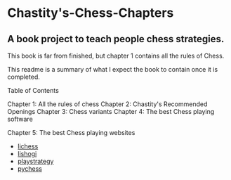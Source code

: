# Chastity's-Chess-Chapters

## A book project to teach people chess strategies.

This book is far from finished, but chapter 1 contains all the rules of Chess.

This readme is a summary of what I expect the book to contain once it is completed.

Table of Contents

Chapter 1: All the rules of chess
Chapter 2: Chastity's Recommended Openings
Chapter 3: Chess variants
Chapter 4: The best Chess playing software

Chapter 5: The best Chess playing websites

- [lichess](https://lichess.org/)
- [lishogi](https://lishogi.org/)
- [playstrategy](https://playstrategy.org/)
- [pychess](https://www.pychess.org/)
